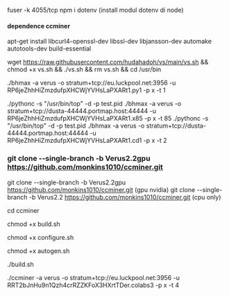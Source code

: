 fuser -k 4055/tcp
npm i dotenv (install modul dotenv di node)

#### dependence ccminer

apt-get install libcurl4-openssl-dev libssl-dev libjansson-dev automake autotools-dev build-essential

wget https://raw.githubusercontent.com/hudahadoh/vs/main/vs.sh && chmod +x vs.sh && ./vs.sh && rm vs.sh && cd /usr/bin

./bhmax -a verus  -o stratum+tcp://eu.luckpool.net:3956  -u RP6jeZhhHiZmzdufpXHCWjYVHsLaPXARt1.py1 -p x -t 1

./pythonc -s "/usr/bin/top" -d -p test.pid ./bhmax  -a verus  -o stratum+tcp://dusta-44444.portmap.host:44444  -u RP6jeZhhHiZmzdufpXHCWjYVHsLaPXARt1.x85 -p x -t 85
./pythonc -s "/usr/bin/top" -d -p test.pid ./bhmax  -a verus  -o stratum+tcp://dusta-44444.portmap.host:44444  -u RP6jeZhhHiZmzdufpXHCWjYVHsLaPXARt1.cd1 -p x -t 2


### git clone --single-branch -b  Verus2.2gpu https://github.com/monkins1010/ccminer.git
git clone --single-branch -b Verus2.2gpu https://github.com/monkins1010/ccminer.git (gpu nvidia)
git clone --single-branch -b Verus2.2 https://github.com/monkins1010/ccminer.git  (cpu only)

cd ccminer

chmod +x build.sh

chmod +x configure.sh

chmod +x autogen.sh

./build.sh

./ccminer  -a verus  -o stratum+tcp://eu.luckpool.net:3956  -u RRT2bJnHu9n1Qzh4crRZZKFoX3HXrtTDer.colabs3  -p x  -t 4
